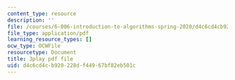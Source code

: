 ```yaml
---
content_type: resource
description: ''
file: /courses/6-006-introduction-to-algorithms-spring-2020/d4c6cd4cb920228df44967bf82eb501c_ZLdooNwP7Pw.pdf
file_type: application/pdf
learning_resource_types: []
ocw_type: OCWFile
resourcetype: Document
title: 3play pdf file
uid: d4c6cd4c-b920-228d-f449-67bf82eb501c
---
```

